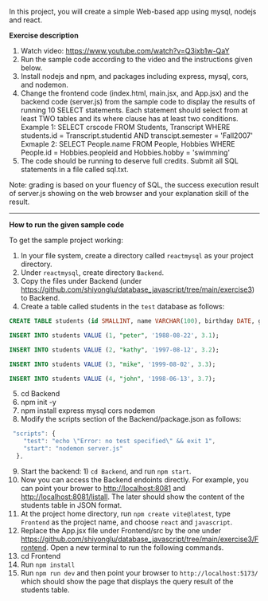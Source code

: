 In this project, you will create a simple Web-based app using mysql, nodejs and react.

**Exercise description**
1. Watch video: https://www.youtube.com/watch?v=Q3ixb1w-QaY
2. Run the sample code according to the video and the instructions given below.
3. Install nodejs and npm, and packages including express, mysql, cors, and nodemon.
4. Change the frontend code (index.html, main.jsx, and App.jsx) and the backend code (server.js) from the sample code to display the results of running 10 SELECT statements. Each statement should select from at least TWO tables and its where clause has at least two conditions.  
Example 1: SELECT crscode FROM Students, Transcript WHERE students.id = Transcript.studentid AND transcipt.semester = 'Fall2007'
Exmaple 2: SELECT People.name FROM People, Hobbies WHERE People.id = Hobbies.peopleid and Hobbies.hobby = 'swimming' 
6. The code should be running to deserve full credits. Submit all SQL statements in a file called sql.txt. 

Note: grading is based on your fluency of SQL, the success execution result of server.js showing on the web browser and your explanation skill of the result. 

---------------------------------------------------------------------------------------------------------

**How to run the given sample code**

To get the sample project working: 
1. In your file system, create a directory called ```reactmysql``` as your project directory. 
2. Under ```reactmysql```, create directory ```Backend```. 
3. Copy the files under Backend (under https://github.com/shiyonglu/database_javascript/tree/main/exercise3) to Backend.
4. Create a table called students in the ``test`` database as follows:

```SQL
CREATE TABLE students (id SMALLINT, name VARCHAR(100), birthday DATE, gpa FLOAT);

INSERT INTO students VALUE (1, "peter", '1988-08-22', 3.1);

INSERT INTO students VALUE (2, "kathy", '1997-08-12', 3.2);

INSERT INTO students VALUE (3, "mike", '1999-08-02', 3.3);

INSERT INTO students VALUE (4, "john", '1998-06-13', 3.7);

```

5. cd Backend
6. npm init -y
7. npm install express mysql cors nodemon
8. Modify the scripts section of the Backend/package.json as follows:

```javascript
 "scripts": {
    "test": "echo \"Error: no test specified\" && exit 1",
    "start": "nodemon server.js"
  },
```
9. Start the backend: 1) ```cd Backend```, and run ```npm start```.
10. Now you can access the Backend endoints directly. For example, you can point your brower to [http://localhost:8081](http://localhost:8081) and [http://localhost:8081/listall](http://localhost:8081/listall). The later should show the content of the students table in JSON format.
12. At the project home directory, run ```npm create vite@latest```, type ```Frontend``` as the project name, and choose ```react``` and ```javascript```.
14. Replace the App.jsx file under Frontend/src by the one under https://github.com/shiyonglu/database_javascript/tree/main/exercise3/Frontend. Open a new terminal to run the following commands.
15. cd Frontend
16. Run ```npm install```
17. Run ```npm run dev``` and then point your browser to ```http://localhost:5173/``` which should show the page that displays the query result of the students table. 


